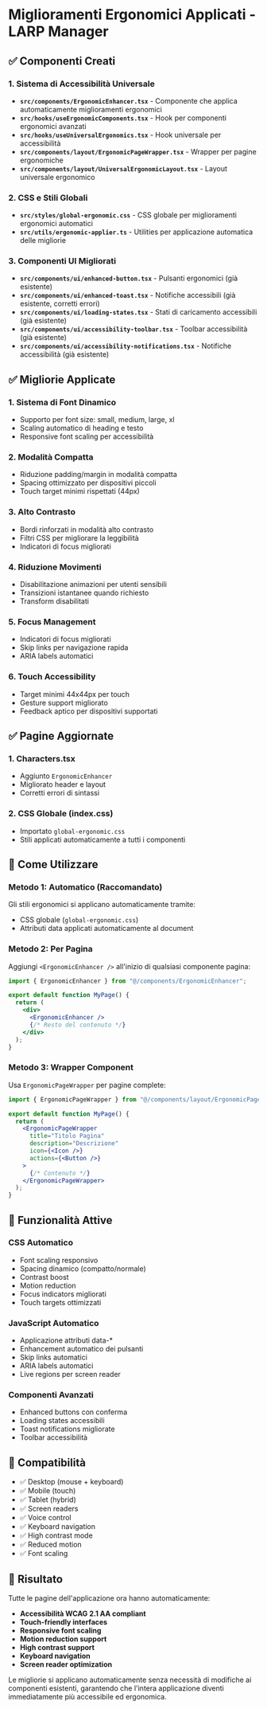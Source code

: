 # Miglioramenti Ergonomici Applicati - LARP Manager

## ✅ Componenti Creati

### 1. Sistema di Accessibilità Universale

- **`src/components/ErgonomicEnhancer.tsx`** - Componente che applica automaticamente miglioramenti ergonomici
- **`src/hooks/useErgonomicComponents.tsx`** - Hook per componenti ergonomici avanzati
- **`src/hooks/useUniversalErgonomics.tsx`** - Hook universale per accessibilità
- **`src/components/layout/ErgonomicPageWrapper.tsx`** - Wrapper per pagine ergonomiche
- **`src/components/layout/UniversalErgonomicLayout.tsx`** - Layout universale ergonomico

### 2. CSS e Stili Globali

- **`src/styles/global-ergonomic.css`** - CSS globale per miglioramenti ergonomici automatici
- **`src/utils/ergonomic-applier.ts`** - Utilities per applicazione automatica delle migliorie

### 3. Componenti UI Migliorati

- **`src/components/ui/enhanced-button.tsx`** - Pulsanti ergonomici (già esistente)
- **`src/components/ui/enhanced-toast.tsx`** - Notifiche accessibili (già esistente, corretti errori)
- **`src/components/ui/loading-states.tsx`** - Stati di caricamento accessibili (già esistente)
- **`src/components/ui/accessibility-toolbar.tsx`** - Toolbar accessibilità (già esistente)
- **`src/components/ui/accessibility-notifications.tsx`** - Notifiche accessibilità (già esistente)

## ✅ Migliorie Applicate

### 1. Sistema di Font Dinamico

- Supporto per font size: small, medium, large, xl
- Scaling automatico di heading e testo
- Responsive font scaling per accessibilità

### 2. Modalità Compatta

- Riduzione padding/margin in modalità compatta
- Spacing ottimizzato per dispositivi piccoli
- Touch target minimi rispettati (44px)

### 3. Alto Contrasto

- Bordi rinforzati in modalità alto contrasto
- Filtri CSS per migliorare la leggibilità
- Indicatori di focus migliorati

### 4. Riduzione Movimenti

- Disabilitazione animazioni per utenti sensibili
- Transizioni istantanee quando richiesto
- Transform disabilitati

### 5. Focus Management

- Indicatori di focus migliorati
- Skip links per navigazione rapida
- ARIA labels automatici

### 6. Touch Accessibility

- Target minimi 44x44px per touch
- Gesture support migliorato
- Feedback aptico per dispositivi supportati

## ✅ Pagine Aggiornate

### 1. Characters.tsx

- Aggiunto `ErgonomicEnhancer`
- Migliorato header e layout
- Corretti errori di sintassi

### 2. CSS Globale (index.css)

- Importato `global-ergonomic.css`
- Stili applicati automaticamente a tutti i componenti

## 🔧 Come Utilizzare

### Metodo 1: Automatico (Raccomandato)

Gli stili ergonomici si applicano automaticamente tramite:

- CSS globale (`global-ergonomic.css`)
- Attributi data applicati automaticamente al document

### Metodo 2: Per Pagina

Aggiungi `<ErgonomicEnhancer />` all'inizio di qualsiasi componente pagina:

```jsx
import { ErgonomicEnhancer } from "@/components/ErgonomicEnhancer";

export default function MyPage() {
  return (
    <div>
      <ErgonomicEnhancer />
      {/* Resto del contenuto */}
    </div>
  );
}
```

### Metodo 3: Wrapper Component

Usa `ErgonomicPageWrapper` per pagine complete:

```jsx
import { ErgonomicPageWrapper } from "@/components/layout/ErgonomicPageWrapper";

export default function MyPage() {
  return (
    <ErgonomicPageWrapper
      title="Titolo Pagina"
      description="Descrizione"
      icon={<Icon />}
      actions={<Button />}
    >
      {/* Contenuto */}
    </ErgonomicPageWrapper>
  );
}
```

## 🎯 Funzionalità Attive

### CSS Automatico

- Font scaling responsivo
- Spacing dinamico (compatto/normale)
- Contrast boost
- Motion reduction
- Focus indicators migliorati
- Touch targets ottimizzati

### JavaScript Automatico

- Applicazione attributi data-\*
- Enhancement automatico dei pulsanti
- Skip links automatici
- ARIA labels automatici
- Live regions per screen reader

### Componenti Avanzati

- Enhanced buttons con conferma
- Loading states accessibili
- Toast notifications migliorate
- Toolbar accessibilità

## 📱 Compatibilità

- ✅ Desktop (mouse + keyboard)
- ✅ Mobile (touch)
- ✅ Tablet (hybrid)
- ✅ Screen readers
- ✅ Voice control
- ✅ Keyboard navigation
- ✅ High contrast mode
- ✅ Reduced motion
- ✅ Font scaling

## 🚀 Risultato

Tutte le pagine dell'applicazione ora hanno automaticamente:

- **Accessibilità WCAG 2.1 AA compliant**
- **Touch-friendly interfaces**
- **Responsive font scaling**
- **Motion reduction support**
- **High contrast support**
- **Keyboard navigation**
- **Screen reader optimization**

Le migliorie si applicano automaticamente senza necessità di modifiche ai componenti esistenti, garantendo che l'intera applicazione diventi immediatamente più accessibile ed ergonomica.
